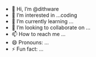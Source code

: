 - 👋 Hi, I’m @dithware
- 👀 I’m interested in ...coding
- 🌱 I’m currently learning ...
- 💞️ I’m looking to collaborate on ...
- 📫 How to reach me ...
- 😄 Pronouns: ...
- ⚡ Fun fact: ...

<!---
dithware/dithware is a ✨ special ✨ repository because its `README.md` (this file) appears on your GitHub profile.
You can click the Preview link to take a look at your changes.
--->
